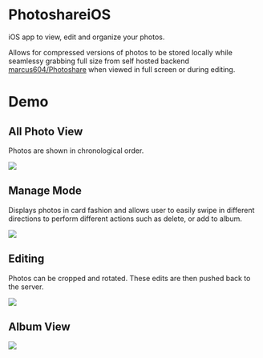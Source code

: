 # PhotoshareiOS

iOS app to view, edit and organize your photos.

Allows for compressed versions of photos to be stored locally while seamlessy grabbing full size from self hosted backend [marcus604/Photoshare](https://github.com/marcus604/Photoshare) when viewed in full screen or during editing.


# Demo

## All Photo View

Photos are shown in chronological order.

![](Default-View-Demo.gif)

## Manage Mode

Displays photos in card fashion and allows user to easily swipe in different directions to perform different actions such as delete, or add to album.

![](Manage-Demo.gif)

## Editing

Photos can be cropped and rotated. These edits are then pushed back to the server.

![](Crop-Demo.gif)

## Album View

![](Album-Demo.gif)





